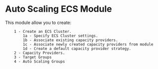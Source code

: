 # Auto Scaling ECS Module

This module allow you to create:

```
    1 - Create an ECS Cluster.
        1a - Specify ECS Cluster settings.
        1b - Associate existing capacity providers.
        1c - Associate newly created capacity providers from module
        1d - Create a default capacity provider strategy.
    2 - Capacity Providers.
    3 - Target Groups
    4 - Auto Scaling Groups

```